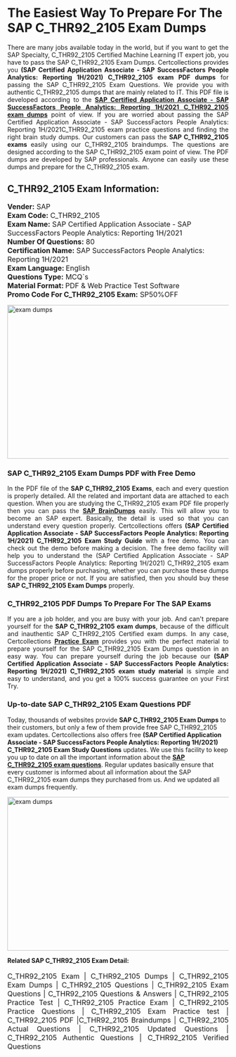 <h1>The Easiest Way To Prepare For The SAP C_THR92_2105 Exam Dumps</h1> <p style="text-align:justify">There are many jobs available today in the world, but if you want to get the SAP Specialty, C_THR92_2105 Certified Machine Learning IT expert job, you have to pass the SAP C_THR92_2105 Exam Dumps. Certcollections provides you <strong>(SAP Certified Application Associate - SAP SuccessFactors People Analytics: Reporting 1H/2021) C_THR92_2105 exam PDF dumps</strong> for passing the SAP C_THR92_2105 Exam Questions. We provide you with authentic C_THR92_2105 dumps that are mainly related to IT. This PDF file is developed according to the <a href="https://www.certsofficial.com/sap/c_thr92_2105-questions"><strong>SAP Certified Application Associate - SAP SuccessFactors People Analytics: Reporting 1H/2021 C_THR92_2105 exam dumps</strong></a> point of view. If you are worried about passing the SAP Certified Application Associate - SAP SuccessFactors People Analytics: Reporting 1H/2021C_THR92_2105 exam practice questions and finding the right brain study dumps. Our customers can pass the <strong>SAP C_THR92_2105 exams </strong>easily using our C_THR92_2105 braindumps. The questions are designed according to the SAP C_THR92_2105 exam point of view. The PDF dumps are developed by SAP professionals. Anyone can easily use these dumps and prepare for the C_THR92_2105 exam.</p> <h2><strong>C_THR92_2105 Exam Information:</strong></h2> <p><span style="font-size:16px"><strong>Vender:</strong> SAP<br /> <strong>Exam Code:</strong> C_THR92_2105<br /> <strong>Exam Name:</strong> SAP Certified Application Associate - SAP SuccessFactors People Analytics: Reporting 1H/2021<br /> <strong>Number Of Questions:</strong> 80<br /> <strong>Certification Name:</strong> SAP SuccessFactors People Analytics: Reporting 1H/2021<br /> <strong>Exam Language: </strong>English<br /> <strong>Questions Type:</strong> MCQ`s<br /> <strong>Material Format: </strong>PDF & Web Practice Test Software<br /> <strong>Promo Code For C_THR92_2105 Exam:</strong> SP50%OFF</span></p> <p><a href="https://www.certsofficial.com/sap/c_thr92_2105-questions" rel="no-follow"><img alt="exam dumps" src="https://www.certcollections.com/uploads/content/certsofficial.jpg" style="height:350px; width:750px" /></a></p> <h3><strong>SAP C_THR92_2105 Exam Dumps PDF with Free Demo</strong></h3> <p style="text-align:justify">In the PDF file of the <strong>SAP C_THR92_2105 Exams</strong>, each and every question is properly detailed. All the related and important data are attached to each question. When you are studying the C_THR92_2105 exam PDF file properly then you can pass the <a href="https://www.certsofficial.com/sap-dumps"><strong>SAP BrainDumps</strong></a> easily. This will allow you to become an SAP expert. Basically, the detail is used so that you can understand every question properly. Certcollections offers <strong>(SAP Certified Application Associate - SAP SuccessFactors People Analytics: Reporting 1H/2021) C_THR92_2105 Exam Study Guide</strong> with a free demo. You can check out the demo before making a decision. The free demo facility will help you to understand the (SAP Certified Application Associate - SAP SuccessFactors People Analytics: Reporting 1H/2021) C_THR92_2105 exam dumps properly before purchasing, whether you can purchase these dumps for the proper price or not. If you are satisfied, then you should buy these <strong>SAP C_THR92_2105 Exam Dumps</strong> properly.</p> <h3><strong>C_THR92_2105 PDF Dumps To Prepare For The SAP Exams</strong></h3> <p style="text-align:justify">If you are a job holder, and you are busy with your job. And can't prepare yourself for the <strong>SAP C_THR92_2105 exam dumps</strong>, because of the difficult and inauthentic SAP C_THR92_2105 Certified exam dumps. In any case, Certcollections <strong><a href="https://www.certsofficial.com/">Practice Exam</a></strong> provides you with the perfect material to prepare yourself for the SAP C_THR92_2105 Exam Dumps question in an easy way. You can prepare yourself during the job because our <strong>(SAP Certified Application Associate - SAP SuccessFactors People Analytics: Reporting 1H/2021) C_THR92_2105 exam study material</strong> is simple and easy to understand, and you get a 100% success guarantee on your First Try.</p> <h3><strong>Up-to-date SAP C_THR92_2105 Exam Questions PDF</strong></h3> <p>Today, thousands of websites provide <strong>SAP C_THR92_2105 Exam Dumps</strong> to their customers, but only a few of them provide free SAP C_THR92_2105 exam updates. Certcollections also offers free <strong>(SAP Certified Application Associate - SAP SuccessFactors People Analytics: Reporting 1H/2021) C_THR92_2105 Exam Study Questions</strong> updates. We use this facility to keep you up to date on all the important information about the <a href="https://www.certsofficial.com/sap/c_thr92_2105-questions"><strong>SAP C_THR92_2105 exam questions</strong></a>. Regular updates basically ensure that every customer is informed about all information about the SAP C_THR92_2105 exam dumps they purchased from us. And we updated all exam dumps frequently.</p> <p><a href="https://www.certsofficial.com/sap/c_thr92_2105-questions"><img alt="exam dumps " src="https://www.certcollections.com/uploads/content/certsofficial2.jpg" style="height:350px; width:750px" /></a></p> <p style="text-align:justify"><span style="font-size:14px"><strong>Related SAP C_THR92_2105 Exam Detail:</strong></span><br /> <br /> <span style="font-size:16px">C_THR92_2105 Exam | C_THR92_2105 Dumps | C_THR92_2105 Exam Dumps | C_THR92_2105 Questions | C_THR92_2105 Exam Questions | C_THR92_2105 Questions & Answers | C_THR92_2105 Practice Test | C_THR92_2105 Practice Exam | C_THR92_2105 Practice Questions | C_THR92_2105 Exam Practice test | C_THR92_2105 PDF |C_THR92_2105 Braindumps | C_THR92_2105 Actual Questions | C_THR92_2105 Updated Questions | C_THR92_2105 Authentic Questions | C_THR92_2105 Verified Questions</span></p>
